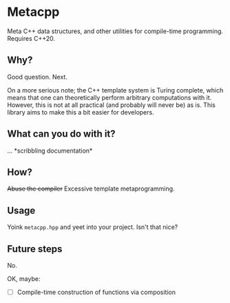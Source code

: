 # Metacpp

Meta C++ data structures, and other utilities for compile-time programming.
Requires C++20.

## Why?

Good question. Next.

On a more serious note; the C++ template system is Turing complete, which means
that one can theoretically perform arbitrary computations with it. However, this
is not at all practical (and probably will never be) as is. This library aims to
make this a bit easier for developers.

## What can you do with it?

... \*scribbling documentation\*

## How?

~~Abuse the compiler~~ Excessive template metaprogramming.

## Usage

Yoink `metacpp.hpp` and yeet into your project. Isn't that nice?

## Future steps

No.

OK, maybe:

- [ ] Compile-time construction of functions via composition
